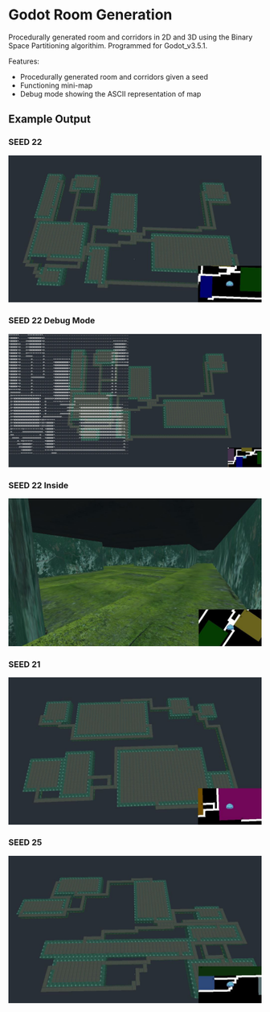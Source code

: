 # Godot Room Generation

Procedurally generated room and corridors in 2D and 3D using the Binary Space Partitioning algorithim.
Programmed for Godot_v3.5.1.

Features:
* Procedurally generated room and corridors given a seed
* Functioning mini-map
* Debug mode showing the ASCII representation of map

## Example Output

### SEED 22
![seed22map](Output/pg1.JPG)

### SEED 22 Debug Mode
![seed22debug](Output/pg1_debug.JPG)

### SEED 22 Inside
![seed22inside](Output/pg1_inside.JPG)

### SEED 21
![seed21map](Output/pg2.JPG)

### SEED 25
![seed25map](Output/pg3.JPG)
